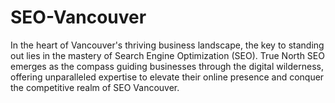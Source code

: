 # SEO-Vancouver
In the heart of Vancouver's thriving business landscape, the key to standing out lies in the mastery of Search Engine Optimization (SEO). True North SEO emerges as the compass guiding businesses through the digital wilderness, offering unparalleled expertise to elevate their online presence and conquer the competitive realm of SEO Vancouver.
